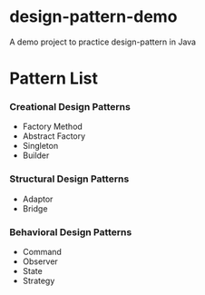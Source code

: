 # design-pattern-demo
A demo project to practice design-pattern in Java

# Pattern List
### Creational Design Patterns
- Factory Method
- Abstract Factory
- Singleton
- Builder

### Structural Design Patterns
- Adaptor
- Bridge


### Behavioral Design Patterns
- Command
- Observer
- State
- Strategy
